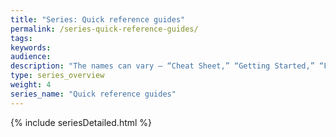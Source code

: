 ```yaml
---
title: "Series: Quick reference guides"
permalink: /series-quick-reference-guides/
tags:
keywords:
audience:
description: "The names can vary — “Cheat Sheet,” “Getting Started,” “Fast Track,” “Job Aid” — but the concept is the same. Condense the most important information into one double-sided page. By “condense” I don't mean shrink the font to 6 pt., decrease the leading, and eliminate all white space. With the quick reference guide, you take something that's robust and complex, and distill it down to its essence, but distill it in a way that brings perfect clarity to users. Quick reference guides are like the poetry of technical writing."
type: series_overview
weight: 4
series_name: "Quick reference guides"
---
```


{% include seriesDetailed.html %}